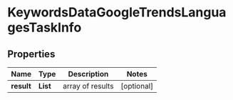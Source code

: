 # KeywordsDataGoogleTrendsLanguagesTaskInfo


## Properties

| Name | Type | Description | Notes |
|------------ | ------------- | ------------- | -------------|
**result** | **List<KeywordsDataGoogleTrendsLanguagesResultInfo>** | array of results |[optional]|